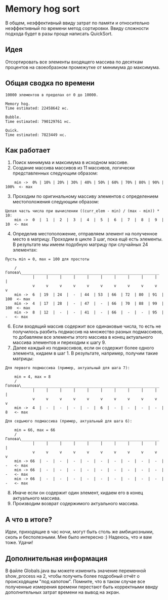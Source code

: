 # Memory hog sort
В общем, неэффективный ввиду затрат по памяти и относительно неэффективный по времени метод сортировки. Ввиду сложности подхода будет в разы проще написать QuickSort.

## Идея
Отсортировать все элементы входящего массива по десяткам процентов на своеобразном промежутке от минимума до максимума.

## Общая сводка по времени
```
10000 элементов в пределах от 0 до 10000.

Memory hog.
Time estimated: 22458642 нс.

Bubble.
Time estimated: 790129761 нс.

Quick.
Time estimated: 7823449 нс.
```
## Как работает
1. Поиск минимума и максимума в исходном массиве.
3. Создание массива массивов из 11 массивов, логически представленных следующим образом:
```
    min ->  0% | 10% | 20% | 30% | 40% | 50% | 60% | 70% | 80% | 90% | 100%  <- max
```
3. Проходим по оригинальному массиву элементов с определением местоположения следующим образом:
```
Целая часть числа при вычислении ((curr_elem - min) / (max - min)) * 10:
    min ->  0  |  1  |  2  |  3  |  4  |  5  |  6  |  7  |  8  |  9  |  10  <- max
```
4. Определив местоположение, отправляем элемент на полученное место в матрицу. Проходим в цикле 3 шаг, пока ещё есть элементы. В результате мы имеем подобную матрицу при случайных 24 элементах:
```
Пусть min = 0, max = 100 для простоты
    
    /Голова\_____________________________________________________________
            |     |     |     |     |     |     |     |     |     |     |
            v     v     v     v     v     v     v     v     v     v     v
    min ->  6  | 19  | 24  |  -  | 44  | 53  | 66  | 72  | 80  | 91  | 100  <- max
    min ->  4  | 17  | 28  |  -  | 47  |  -  | 66  | 70  | 88  | 99  | 100  <- max
    min ->  8  | 12  |  -  |  -  | 41  |  -  | 66  |  -  |  -  | 95  |  -   <- max
```
6. Если входящий массив содержит все одинаковые числа, то есть не получилось разбить подмассив на множество разных подмассивов, то добавляем все элементы этого массива в конец актуального массива элементов и переходим к шагу 9.
7. Далее каждый из подмассивов, если он содержит более одного элемента, кидаем в шаг 1. В результате, например, получим такие матрицы:
```
Для первого подмассива (пример, актуальный для шага 7):
    
    min = 4, max = 8
    /Голова\_____________________________________________________________
            |     |     |     |     |     |     |     |     |     |     |
            v     v     v     v     v     v     v     v     v     v     v
    min ->  4  |  -  |  -  |  -  |  -  |  6  |  -  |  -  |  -  |  -  |  8   <- max

```
```
Для седьмого подмассива (пример, актуальный для шага 6):
    
    min = 66, max = 66
    /Голова\_____________________________________________________________
            |     |     |     |     |     |     |     |     |     |     |
            v     v     v     v     v     v     v     v     v     v     v
    min -> 66  |  -  |  -  |  -  |  -  |  -  |  -  |  -  |  -  |  -  |  -   <- max
    min -> 66  |  -  |  -  |  -  |  -  |  -  |  -  |  -  |  -  |  -  |  -   <- max
    min -> 66  |  -  |  -  |  -  |  -  |  -  |  -  |  -  |  -  |  -  |  -   <- max
```
8. Иначе если он содержит один элемент, кидаем его в конец актуального массива.
9. Производим возврат содержимого актуального массива.

## А что в итоге?
Идеи, приходящие в час ночи, могут быть столь же амбициозными, сколь и бесполезными. Мне было интересно :) Надеюсь, что и вам тоже. Удачи!

## Дополнительная информация
В файле Globals.java вы можете изменить значение переменной show_process на 2, чтобы получить более подробный отчёт о происходящем "под капотом". Помните, что в таком случае все полученные измерения времени перестают быть корректными ввиду дополнительных затрат времени на вывод на экран. 
